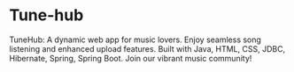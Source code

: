# Tune-hub
TuneHub: A dynamic web app for music lovers. Enjoy seamless song listening and enhanced upload features. Built with Java, HTML, CSS, JDBC, Hibernate, Spring, Spring Boot. Join our vibrant music community!

